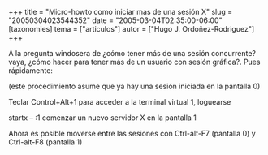 +++
title = "Micro-howto como iniciar mas de una sesión X"
slug = "20050304023544352"
date = "2005-03-04T02:35:00-06:00"
[taxonomies]
tema = ["articulos"]
autor = ["Hugo J. Ordoñez-Rodriguez"]
+++

A la pregunta windosera de ¿cómo tener más de una sesión concurrente?
vaya, ¿cómo hacer para tener más de un usuario con sesión gráfica?. Pues
rápidamente:

<!-- more -->
(este procedimiento asume que ya hay una sesión iniciada en la pantalla
0)

Teclar Control+Alt+1 para acceder a la terminal virtual 1, loguearse

startx – :1 comenzar un nuevo servidor X en la pantalla 1

Ahora es posible moverse entre las sesiones con Ctrl-alt-F7 (pantalla 0)
y Ctrl-alt-F8 (pantalla 1)

